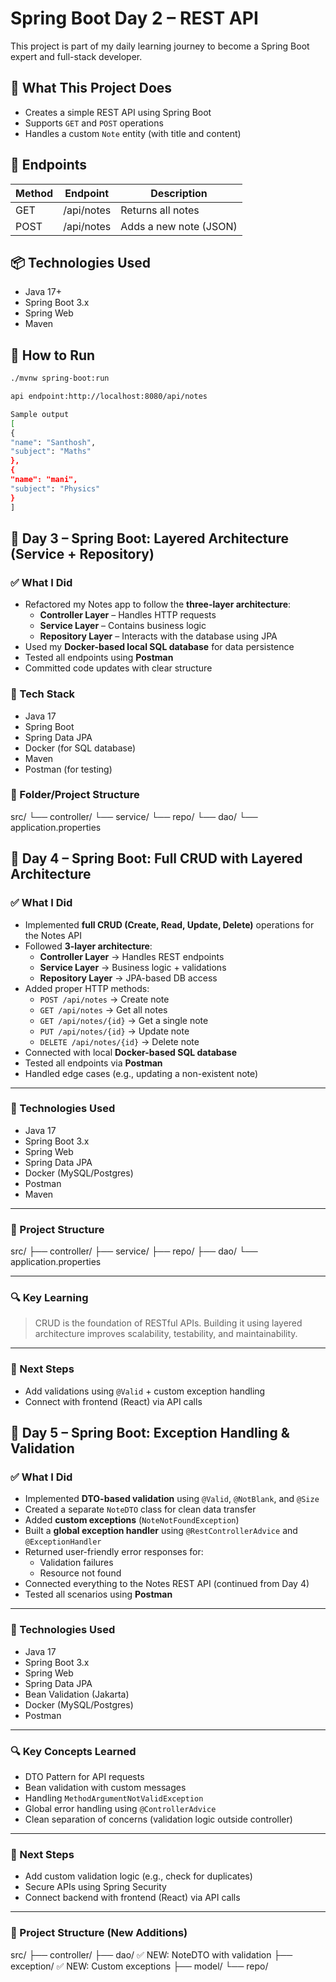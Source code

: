 # Spring Boot Day 2 – REST API

This project is part of my daily learning journey to become a Spring Boot expert and full-stack developer.

## 🔧 What This Project Does

- Creates a simple REST API using Spring Boot
- Supports `GET` and `POST` operations
- Handles a custom `Note` entity (with title and content)

## 🧪 Endpoints

| Method | Endpoint       | Description             |
|--------|----------------|-------------------------|
| GET    | /api/notes     | Returns all notes       |
| POST   | /api/notes     | Adds a new note (JSON)  |

## 📦 Technologies Used

- Java 17+
- Spring Boot 3.x
- Spring Web
- Maven

## 🚀 How to Run

```bash
./mvnw spring-boot:run

api endpoint:http://localhost:8080/api/notes

Sample output
[
{
"name": "Santhosh",
"subject": "Maths"
},
{
"name": "mani",
"subject": "Physics"
}
]
```
## 📅 Day 3 – Spring Boot: Layered Architecture (Service + Repository)

### ✅ What I Did
- Refactored my Notes app to follow the **three-layer architecture**:
    - **Controller Layer** – Handles HTTP requests
    - **Service Layer** – Contains business logic
    - **Repository Layer** – Interacts with the database using JPA
- Used my **Docker-based local SQL database** for data persistence
- Tested all endpoints using **Postman**
- Committed code updates with clear structure

### 🔧 Tech Stack
- Java 17
- Spring Boot
- Spring Data JPA
- Docker (for SQL database)
- Maven
- Postman (for testing)

### 📁 Folder/Project Structure
src/
└── controller/
└── service/
└── repo/
└── dao/
└── application.properties

## 📅 Day 4 – Spring Boot: Full CRUD with Layered Architecture

### ✅ What I Did
- Implemented **full CRUD (Create, Read, Update, Delete)** operations for the Notes API
- Followed **3-layer architecture**:
  - **Controller Layer** → Handles REST endpoints
  - **Service Layer** → Business logic + validations
  - **Repository Layer** → JPA-based DB access
- Added proper HTTP methods:
  - `POST /api/notes` → Create note
  - `GET /api/notes` → Get all notes
  - `GET /api/notes/{id}` → Get a single note
  - `PUT /api/notes/{id}` → Update note
  - `DELETE /api/notes/{id}` → Delete note
- Connected with local **Docker-based SQL database**
- Tested all endpoints via **Postman**
- Handled edge cases (e.g., updating a non-existent note)

---

### 🧪 Technologies Used
- Java 17
- Spring Boot 3.x
- Spring Web
- Spring Data JPA
- Docker (MySQL/Postgres)
- Postman
- Maven

---

### 📁 Project Structure
src/
├── controller/
├── service/
├── repo/
├── dao/
└── application.properties


---

### 🔍 Key Learning
> CRUD is the foundation of RESTful APIs. Building it using layered architecture improves scalability, testability, and maintainability.

---

### 🚀 Next Steps
- Add validations using `@Valid` + custom exception handling
- Connect with frontend (React) via API calls

## 📅 Day 5 – Spring Boot: Exception Handling & Validation

### ✅ What I Did
- Implemented **DTO-based validation** using `@Valid`, `@NotBlank`, and `@Size`
- Created a separate `NoteDTO` class for clean data transfer
- Added **custom exceptions** (`NoteNotFoundException`)
- Built a **global exception handler** using `@RestControllerAdvice` and `@ExceptionHandler`
- Returned user-friendly error responses for:
  - Validation failures
  - Resource not found
- Connected everything to the Notes REST API (continued from Day 4)
- Tested all scenarios using **Postman**

---

### 🧪 Technologies Used
- Java 17
- Spring Boot 3.x
- Spring Web
- Spring Data JPA
- Bean Validation (Jakarta)
- Docker (MySQL/Postgres)
- Postman

---

### 🔍 Key Concepts Learned
- DTO Pattern for API requests
- Bean validation with custom messages
- Handling `MethodArgumentNotValidException`
- Global error handling using `@ControllerAdvice`
- Clean separation of concerns (validation logic outside controller)

---

### 🚀 Next Steps
- Add custom validation logic (e.g., check for duplicates)
- Secure APIs using Spring Security
- Connect backend with frontend (React) via API calls

---

### 📁 Project Structure (New Additions)
src/
├── controller/
├── dao/ ✅ NEW: NoteDTO with validation
├── exception/ ✅ NEW: Custom exceptions
├── model/
└── repo/